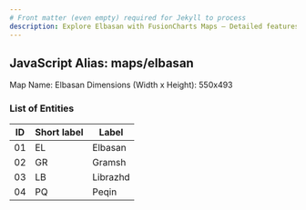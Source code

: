 ```yaml
---
# Front matter (even empty) required for Jekyll to process
description: Explore Elbasan with FusionCharts Maps – Detailed features for seamless integration. Try now & enhance your data visualization today! 
---
```


## JavaScript Alias: maps/elbasan

Map Name: Elbasan
Dimensions (Width x Height): 550x493





### List of Entities

ID | Short label | Label
---|---|---|
01|EL|Elbasan
02|GR|Gramsh
03|LB|Librazhd
04|PQ|Peqin

